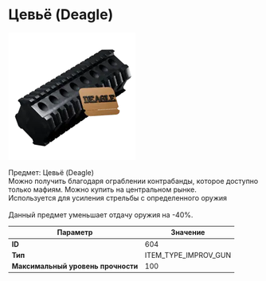 # Цевьё (Deagle)

![Item Image](../img/604.webp?raw=true)

Предмет: Цевьё (Deagle)<br>Можно получить благодаря ограблении контрабанды, которое доступно<br>только мафиям. Можно купить на центральном рынке. <br>Используется для усиления стрельбы с определенного оружия<br><br>Данный предмет уменьшает отдачу оружия на -40%.<br>


| Параметр | Значение |
|----------|----------|
| **ID** | 604 |
| **Тип** | ITEM_TYPE_IMPROV_GUN |
| **Максимальный уровень прочности** | 100 |

